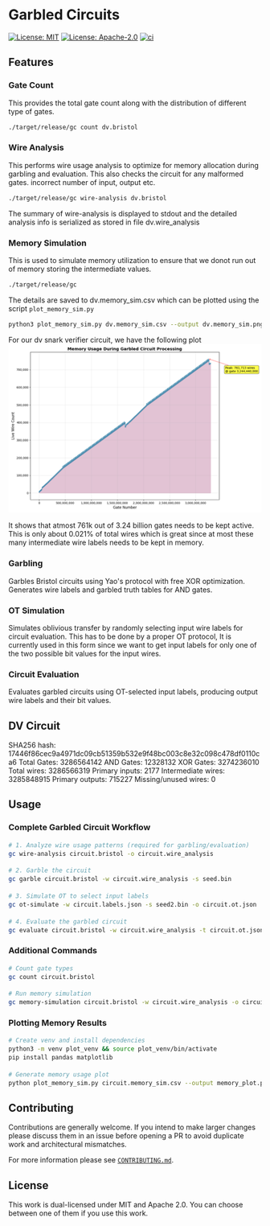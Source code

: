 # Garbled Circuits

[![License: MIT](https://img.shields.io/badge/License-MIT-blue.svg)](https://opensource.org/licenses/MIT)
[![License: Apache-2.0](https://img.shields.io/badge/License-Apache-blue.svg)](https://opensource.org/licenses/apache-2-0)
[![ci](https://github.com/alpenlabs/rust-template/actions/workflows/lint.yml/badge.svg?event=push)](https://github.com/alpenlabs/garbled-circuits/actions)

## Features

### Gate Count

  This provides the total gate count along with the distribution of different type of gates.

  ```bash
  ./target/release/gc count dv.bristol
  ```

### Wire Analysis

  This performs wire usage analysis to optimize for memory allocation during garbling and evaluation. This also checks the circuit for any malformed gates. incorrect number of input, output etc.
  
  ```bash
  ./target/release/gc wire-analysis dv.bristol
  ```

  The summary of wire-analysis is displayed to stdout and the detailed analysis info is serialized as stored in file dv.wire_analysis

### Memory Simulation

  This is used to simulate memory utilization to ensure that we donot run out of memory storing the intermediate values.

  ```bash
  ./target/release/gc 
  ```

  The details are saved to dv.memory_sim.csv which can be plotted using the script `plot_memory_sim.py`

  ```bash
  python3 plot_memory_sim.py dv.memory_sim.csv --output dv.memory_sim.png
  ```

For our dv snark verifier circuit, we have the following plot
![alt text](images/dv-memory-sim.png)

It shows that atmost 761k out of 3.24 billion gates needs to be kept active. This is only about 0.021% of total wires which is great since at most these many intermediate wire labels needs to be kept in memory.

### Garbling

  Garbles Bristol circuits using Yao's protocol with free XOR optimization. Generates wire labels and garbled truth tables for AND gates.

### OT Simulation

  Simulates oblivious transfer by randomly selecting input wire labels for circuit evaluation.
  This has to be done by a proper OT protocol, It is currently used in this form since we want to get input labels for only one of the two possible bit values for the input wires.

### Circuit Evaluation

  Evaluates garbled circuits using OT-selected input labels, producing output wire labels and their bit values.

## DV Circuit

SHA256 hash: 17446f86cec9a4971dc09cb51359b532e9f48bc003c8e32c098c478df0110ca6
Total Gates: 3286564142
AND Gates: 12328132
XOR Gates: 3274236010
Total wires: 3286566319
Primary inputs: 2177
Intermediate wires: 3285848915
Primary outputs: 715227
Missing/unused wires: 0

## Usage

### Complete Garbled Circuit Workflow

```bash
# 1. Analyze wire usage patterns (required for garbling/evaluation)
gc wire-analysis circuit.bristol -o circuit.wire_analysis

# 2. Garble the circuit
gc garble circuit.bristol -w circuit.wire_analysis -s seed.bin

# 3. Simulate OT to select input labels  
gc ot-simulate -w circuit.labels.json -s seed2.bin -o circuit.ot.json

# 4. Evaluate the garbled circuit
gc evaluate circuit.bristol -w circuit.wire_analysis -t circuit.ot.json -g circuit.garbled -o circuit.eval.json
```

### Additional Commands

```bash
# Count gate types
gc count circuit.bristol

# Run memory simulation
gc memory-simulation circuit.bristol -w circuit.wire_analysis -o circuit.memory_sim.csv
```

### Plotting Memory Results

```bash
# Create venv and install dependencies
python3 -m venv plot_venv && source plot_venv/bin/activate
pip install pandas matplotlib

# Generate memory usage plot
python plot_memory_sim.py circuit.memory_sim.csv --output memory_plot.png
```

## Contributing

Contributions are generally welcome.
If you intend to make larger changes please discuss them in an issue
before opening a PR to avoid duplicate work and architectural mismatches.

For more information please see [`CONTRIBUTING.md`](/CONTRIBUTING.md).

## License

This work is dual-licensed under MIT and Apache 2.0.
You can choose between one of them if you use this work.
